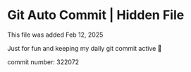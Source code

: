 # Git Auto Commit | Hidden File

This file was added Feb 12, 2025

Just for fun and keeping my daily git commit active 🤪

commit number: 322072
